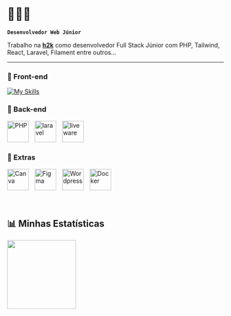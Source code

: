 # 🚀🤖📘 

**`Desenvolvedor Web Júnior`**

Trabalho na **[h2k](https://h2k.com.br)** como desenvolvedor Full Stack Júnior com PHP, Tailwind, React, Laravel, Filament entre outros...


---

### 🤩​ Front-end

[![My Skills](https://skillicons.dev/icons?i=html,css,js,ts,react)](https://skillicons.dev)

### 🤖​ Back-end

<p>
<img src="https://cdn.jsdelivr.net/gh/devicons/devicon@latest/icons/php/php-original.svg" alt="PHP" title="PHP" width="50px" style="margin-right: 10px;" />
<img src="https://cdn.jsdelivr.net/gh/devicons/devicon@latest/icons/laravel/laravel-original.svg" title="laravel" width="50px" style="margin-right: 10px;" />
<img src="https://cdn.jsdelivr.net/gh/devicons/devicon@latest/icons/livewire/livewire-original-wordmark.svg" title="liveware" width="50px" style="margin-right: 10px;" />
  
</p>

### 🚀​ Extras 
<p alingh="left">
  <img src="https://cdn.jsdelivr.net/gh/devicons/devicon@latest/icons/canva/canva-original.svg" title="Canva" width="50px" style="margin-right: 10px;" />
  <img src="https://cdn.jsdelivr.net/gh/devicons/devicon@latest/icons/figma/figma-original.svg" title="Figma" width="50px" style="margin-right: 10px;" />
  <img src="https://cdn.jsdelivr.net/gh/devicons/devicon@latest/icons/wordpress/wordpress-original.svg" title="Wordpress" width="50px" style="margin-right: 10px;" />
  <img src="https://cdn.jsdelivr.net/gh/devicons/devicon@latest/icons/docker/docker-original-wordmark.svg" title="Docker" width="50px" style="margin-right: 10px;" />
  

</p>
<br/>

## 📊 Minhas Estatísticas

<p align="left">
  
  <img src="https://github-readme-stats-teal-sigma.vercel.app/api/top-langs/?username=alexandrecardos0&layout=compact&langs_count=8&hide_border=true&theme=transparent&cache_seconds=21600" height="160" />
 
</p>
















           


<br/>   
<br/>



<!--
**alexandrecardos0/alexandrecardos0** is a ✨ _special_ ✨ repository because its `README.md` (this file) appears on your GitHub profile.

Here are some ideas to get you started:

- 🔭 I’m currently working on ...
- 🌱 I’m currently learning ...
- 👯 I’m looking to collaborate on ...
- 🤔 I’m looking for help with ...
- 💬 Ask me about ...
- 📫 How to reach me: ...
- 😄 Pronouns: ...
- ⚡ Fun fact: ...
-->
